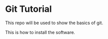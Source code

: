 # Git Tutorial

This repo will be used to show the basics of git.

This is how to install the software.